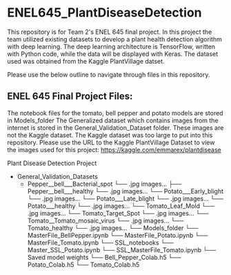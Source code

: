 # ENEL645_PlantDiseaseDetection

This repository is for Team 2's ENEL 645 final project. In this project the team utilized existing datasets to develop a plant health detection algorithm with deep learning. The deep learning architecture is TensorFlow, written with Python code, while the data will be displayed with Keras. The dataset used was obtained from the Kaggle PlantVillage datset.

Please use the below outline to navigate through files in this repository.
## ENEL 645 Final Project Files:
The notebook files for the tomato, bell pepper and potato models are stored in Models_folder
The Generalized dataset which contains images from the internet is stored in the General_Validation_Dataset folder. These images are not the Kaggle dataset. 
The Kaggle dataset was too large to put into this repository. Please use the URL to the Kaggle PlantVillage Dataset to view the images used for this project: https://kaggle.com/emmarex/plantdisease

Plant Disease Detection Project
* General_Validation_Datasets
    * Pepper__bell___Bacterial_spot
        └── .jpg images...
    ├── Pepper__bell___healthy
        └── .jpg images...
    └── Potato___Early_blight
        └── .jpg images...
    └── Potato___Late_blight
        └── .jpg images...
    └── Potato___healthy
        └── .jpg images...
    └── Tomato_Leaf_Mold
        └── .jpg images...
    └── Tomato_Target_Spot
        └── .jpg images...
    └── Tomato__Tomato_mosaic_virus
        └── .jpg images...
    └── Tomato_healthy
        └── .jpg images...
└── Models_folder
    └── MasterFile_BellPepper.ipynb
    └── MasterFile_Potato.ipynb
    └── MasterFile_Tomato.ipynb
    └── SSL_notebooks
        └── Master_SSL_Potato.ipynb
        └── SSL_MasterFile_Tomato.ipynb
    └── Saved model weights
        └── Bell_Pepper_Colab.h5
        └── Potato_Colab.h5
        └── Tomato_Colab.h5
             
                    
                   
